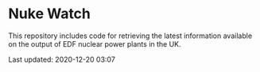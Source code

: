 # Nuke Watch

This repository includes code for retrieving the latest information available on the output of EDF nuclear power plants in the UK.

Last updated: 2020-12-20 03:07
